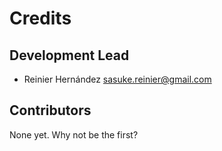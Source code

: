 # Credits

Development Lead
----------------

* Reinier Hernández <sasuke.reinier@gmail.com>

Contributors
------------

None yet. Why not be the first?
